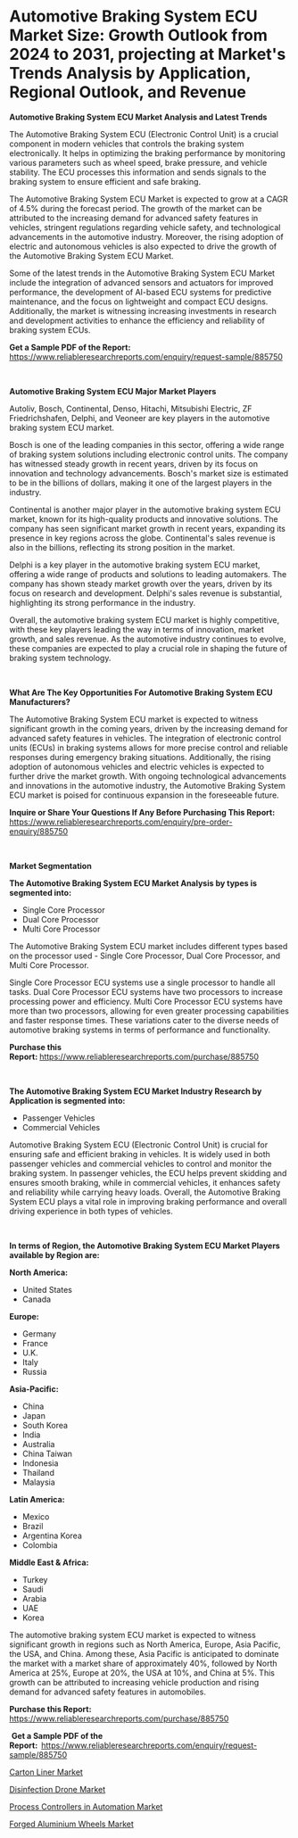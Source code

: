 <p><h1>Automotive Braking System ECU Market Size: Growth Outlook from 2024 to 2031, projecting at Market's Trends Analysis by Application, Regional Outlook, and Revenue</h1></p><p><strong>Automotive Braking System ECU Market Analysis and Latest Trends</strong></p>
<p><p>The Automotive Braking System ECU (Electronic Control Unit) is a crucial component in modern vehicles that controls the braking system electronically. It helps in optimizing the braking performance by monitoring various parameters such as wheel speed, brake pressure, and vehicle stability. The ECU processes this information and sends signals to the braking system to ensure efficient and safe braking.</p><p>The Automotive Braking System ECU Market is expected to grow at a CAGR of 4.5% during the forecast period. The growth of the market can be attributed to the increasing demand for advanced safety features in vehicles, stringent regulations regarding vehicle safety, and technological advancements in the automotive industry. Moreover, the rising adoption of electric and autonomous vehicles is also expected to drive the growth of the Automotive Braking System ECU Market.</p><p>Some of the latest trends in the Automotive Braking System ECU Market include the integration of advanced sensors and actuators for improved performance, the development of AI-based ECU systems for predictive maintenance, and the focus on lightweight and compact ECU designs. Additionally, the market is witnessing increasing investments in research and development activities to enhance the efficiency and reliability of braking system ECUs.</p></p>
<p><strong>Get a Sample PDF of the Report:&nbsp;</strong> <a href="https://www.reliableresearchreports.com/enquiry/request-sample/885750">https://www.reliableresearchreports.com/enquiry/request-sample/885750</a></p>
<p>&nbsp;</p>
<p><strong>Automotive Braking System ECU Major Market Players</strong></p>
<p><p>Autoliv, Bosch, Continental, Denso, Hitachi, Mitsubishi Electric, ZF Friedrichshafen, Delphi, and Veoneer are key players in the automotive braking system ECU market. </p><p>Bosch is one of the leading companies in this sector, offering a wide range of braking system solutions including electronic control units. The company has witnessed steady growth in recent years, driven by its focus on innovation and technology advancements. Bosch's market size is estimated to be in the billions of dollars, making it one of the largest players in the industry.</p><p>Continental is another major player in the automotive braking system ECU market, known for its high-quality products and innovative solutions. The company has seen significant market growth in recent years, expanding its presence in key regions across the globe. Continental's sales revenue is also in the billions, reflecting its strong position in the market.</p><p>Delphi is a key player in the automotive braking system ECU market, offering a wide range of products and solutions to leading automakers. The company has shown steady market growth over the years, driven by its focus on research and development. Delphi's sales revenue is substantial, highlighting its strong performance in the industry.</p><p>Overall, the automotive braking system ECU market is highly competitive, with these key players leading the way in terms of innovation, market growth, and sales revenue. As the automotive industry continues to evolve, these companies are expected to play a crucial role in shaping the future of braking system technology.</p></p>
<p>&nbsp;</p>
<p><strong>What Are The Key Opportunities For Automotive Braking System ECU Manufacturers?</strong></p>
<p><p>The Automotive Braking System ECU market is expected to witness significant growth in the coming years, driven by the increasing demand for advanced safety features in vehicles. The integration of electronic control units (ECUs) in braking systems allows for more precise control and reliable responses during emergency braking situations. Additionally, the rising adoption of autonomous vehicles and electric vehicles is expected to further drive the market growth. With ongoing technological advancements and innovations in the automotive industry, the Automotive Braking System ECU market is poised for continuous expansion in the foreseeable future.</p></p>
<p><strong>Inquire or Share Your Questions If Any Before Purchasing This Report:</strong> <a href="https://www.reliableresearchreports.com/enquiry/pre-order-enquiry/885750">https://www.reliableresearchreports.com/enquiry/pre-order-enquiry/885750</a></p>
<p>&nbsp;</p>
<p><strong>Market Segmentation</strong></p>
<p><strong>The Automotive Braking System ECU Market Analysis by types is segmented into:</strong></p>
<p><ul><li>Single Core Processor</li><li>Dual Core Processor</li><li>Multi Core Processor</li></ul></p>
<p><p>The Automotive Braking System ECU market includes different types based on the processor used - Single Core Processor, Dual Core Processor, and Multi Core Processor. </p><p>Single Core Processor ECU systems use a single processor to handle all tasks. Dual Core Processor ECU systems have two processors to increase processing power and efficiency. Multi Core Processor ECU systems have more than two processors, allowing for even greater processing capabilities and faster response times. These variations cater to the diverse needs of automotive braking systems in terms of performance and functionality.</p></p>
<p><strong>Purchase this Report:&nbsp;</strong><a href="https://www.reliableresearchreports.com/purchase/885750">https://www.reliableresearchreports.com/purchase/885750</a></p>
<p>&nbsp;</p>
<p><strong>The Automotive Braking System ECU Market Industry Research by Application is segmented into:</strong></p>
<p><ul><li>Passenger Vehicles</li><li>Commercial Vehicles</li></ul></p>
<p><p>Automotive Braking System ECU (Electronic Control Unit) is crucial for ensuring safe and efficient braking in vehicles. It is widely used in both passenger vehicles and commercial vehicles to control and monitor the braking system. In passenger vehicles, the ECU helps prevent skidding and ensures smooth braking, while in commercial vehicles, it enhances safety and reliability while carrying heavy loads. Overall, the Automotive Braking System ECU plays a vital role in improving braking performance and overall driving experience in both types of vehicles.</p></p>
<p>&nbsp;</p>
<p><strong>In terms of Region, the Automotive Braking System ECU Market Players available by Region are:</strong></p>
<p>
    <p> <strong> North America: </strong>
        <ul>
            <li>United States</li>
            <li>Canada</li>
        </ul>
        </p> 
    <p> <strong> Europe: </strong>
        <ul>
            <li>Germany</li>
            <li>France</li>
            <li>U.K.</li>
            <li>Italy</li>
            <li>Russia</li>
        </ul>
        </p> 
    <p> <strong> Asia-Pacific: </strong>
        <ul>
            <li>China</li>
            <li>Japan</li>
            <li>South Korea</li>
            <li>India</li>
            <li>Australia</li>
            <li>China Taiwan</li>
            <li>Indonesia</li>
            <li>Thailand</li>
            <li>Malaysia</li>
        </ul>
        </p> 
    <p> <strong> Latin America: </strong>
        <ul>
            <li>Mexico</li>
            <li>Brazil</li>
            <li>Argentina Korea</li>
            <li>Colombia</li>
        </ul>
        </p> 
    <p> <strong> Middle East & Africa: </strong>
        <ul>
            <li>Turkey</li>
            <li>Saudi</li>
            <li>Arabia</li>
            <li>UAE</li>
            <li>Korea</li>
        </ul>
    </p>
    </p>
<p><p>The automotive braking system ECU market is expected to witness significant growth in regions such as North America, Europe, Asia Pacific, the USA, and China. Among these, Asia Pacific is anticipated to dominate the market with a market share of approximately 40%, followed by North America at 25%, Europe at 20%, the USA at 10%, and China at 5%. This growth can be attributed to increasing vehicle production and rising demand for advanced safety features in automobiles.</p></p>
<p><strong>Purchase this Report: </strong><a href="https://www.reliableresearchreports.com/purchase/885750">https://www.reliableresearchreports.com/purchase/885750</a></p>
<p>&nbsp;<strong>Get a Sample PDF of the Report:&nbsp;&nbsp;</strong><a href="https://www.reliableresearchreports.com/enquiry/request-sample/885750">https://www.reliableresearchreports.com/enquiry/request-sample/885750</a></p>
<p><strong></strong></p>
<p><p><a href="https://issuu.com/reportprime-2/docs/carton-liner-market-size-2030.pptx">Carton Liner Market</a></p><p><a href="https://github.com/brenzgnarento/Market-Research-Report-List-1/blob/main/disinfection-drone-market.md">Disinfection Drone Market</a></p><p><a href="https://issuu.com/reportprime-2/docs/process-controllers-in-automation-market-size-2030">Process Controllers in Automation Market</a></p><p><a href="https://github.com/jerrycopelandthomaswsqd8q/Market-Research-Report-List-1/blob/main/forged-aluminium-wheels-market.md">Forged Aluminium Wheels Market</a></p></p>